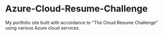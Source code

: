# Azure-Cloud-Resume-Challenge
My portfolio site built with accordance to "The Cloud Resume Challenge" using various Azure cloud services.
